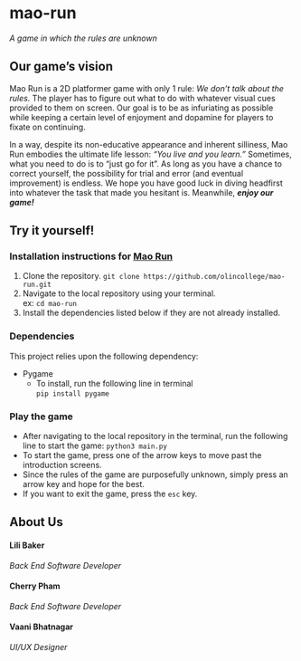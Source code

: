 # mao-run
_A game in which the rules are unknown_

## Our game’s vision

Mao Run is a 2D platformer game with only 1 rule: _We don’t talk about the rules._ The player has to figure out what to do with whatever visual cues provided to them on screen. Our goal is to be as infuriating as possible while keeping a certain level of enjoyment and dopamine for players to fixate on continuing.

In a way, despite its non-educative appearance and inherent silliness, Mao Run embodies the ultimate life lesson: _“You live and you learn.”_ Sometimes, what you need to do is to “just 
go for it”. As long as you have a chance to correct yourself, the possibility for trial and error (and eventual improvement) is endless. We hope you have good luck in diving headfirst into whatever the task that made you hesitant is. Meanwhile, ***enjoy our game!***

## Try it yourself!

### Installation instructions for [Mao Run](https://github.com/olincollege/mao-run)
1. Clone the repository.
    `git clone https://github.com/olincollege/mao-run.git`<br>
2. Navigate to the local repository using your terminal.<br>
    ex: `cd mao-run`
3. Install the dependencies listed below if they are not already installed.

### Dependencies
This project relies upon the following dependency:
* Pygame
    * To install, run the following line in terminal <br>`pip install pygame`

### Play the game 
* After navigating to the local repository in the terminal, run the following line to start the game:
`python3 main.py`
* To start the game, press one of the arrow keys to move past the introduction screens.
* Since the rules of the game are purposefully unknown, simply press an arrow key and hope for the best.
* If you want to exit the game, press the `esc` key.

## About Us
#### Lili Baker
*Back End Software Developer*

#### Cherry Pham
*Back End Software Developer*

#### Vaani Bhatnagar
*UI/UX Designer*
